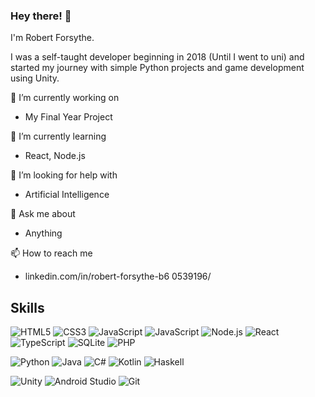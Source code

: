 ### Hey there! 👋
I'm Robert Forsythe.

I was a self-taught developer beginning in 2018 (Until I went to uni) and started my journey with simple Python projects and game development using Unity.

🔭 I’m currently working on
- My Final Year Project

🌱 I’m currently learning
- React, Node.js

🤔 I’m looking for help with
- Artificial Intelligence
  
💬 Ask me about
- Anything

📫 How to reach me
- linkedin.com/in/robert-forsythe-b6 0539196/

## Skills
![HTML5](https://img.shields.io/badge/HTML5-orange?style=flat-square&logo=html5)
![CSS3](https://img.shields.io/badge/CSS3-blue?style=flat-square&logo=css3)
![JavaScript](https://img.shields.io/badge/JavaScript-yellow?style=flat-square&logo=javascript&logoColor=black)
![JavaScript](https://img.shields.io/badge/Bootstrap-purple?style=flat-square&logo=javascript&logoColor=white)
![Node.js](https://img.shields.io/badge/Node.js-339933?style=flat-square&logo=node.js&logoColor=black)
![React](https://img.shields.io/badge/React-61DAFB?style=flat-square&logo=react&logoColor=white)
![TypeScript](https://img.shields.io/badge/TypeScript-007ACC?style=flat-square&logo=typescript&logoColor=white)
![SQLite](https://img.shields.io/badge/sqlite-%2307405e.svg?style=flat-square&logo=sqlite&logoColor=white)
![PHP](https://img.shields.io/badge/PHP-777BB4?style=flat-square&logo=php)


![Python](https://img.shields.io/badge/Python-3776AB?style=flat-square&logo=python)
![Java](https://img.shields.io/badge/Java-007396?style=flat-square&logo=openjdk)
![C#](https://img.shields.io/badge/c-%2300599C.svg?style=flat-square&logo=c&logoColor=white)
![Kotlin](https://img.shields.io/badge/Kotlin-white?style=flat-square&logo=kotlin&logoColour=blue)
![Haskell](https://img.shields.io/badge/Haskell-5e5086?style=flat-square&logo=haskell&logoColor=white)


![Unity](https://img.shields.io/badge/Unity-000000?style=flat-square&logo=unity)
![Android Studio](https://img.shields.io/badge/Android_Studio-3DDC84?style=flat-square&logo=android-studio)
![Git](https://img.shields.io/badge/Git-F05032?style=flat-square&logo=git)





